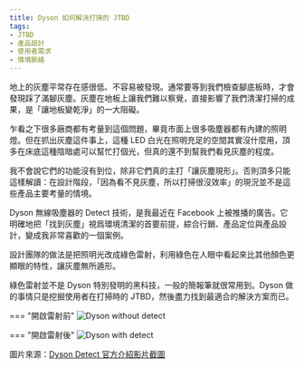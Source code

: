 ```yaml
---
title: Dyson 如何解決打掃的 JTBD
tags:
- JTBD
- 產品設計
- 使用者需求
- 情境脈絡
---
```


地上的灰塵平常存在感很低、不容易被發現。通常要等到我們檢查腳底板時，才會發現踩了滿腳灰塵。灰塵在地板上讓我們難以察覺，直接影響了我們清潔打掃的成果，是「讓地板變乾淨」的一大阻礙。

乍看之下很多廠商都有考量到這個問題，畢竟市面上很多吸塵器都有內建的照明燈。但在抓出灰塵這件事上，這種 LED 白光在照明充足的空間其實沒什麼用，頂多在床底這種陰暗處可以幫忙打個光，但真的還不到幫我們看見灰塵的程度。

我不會說它們的功能沒有到位，除非它們真的主打「讓灰塵現形」。否則頂多只能這樣解讀：在設計階段，「因為看不見灰塵，所以打掃很沒效率」的現況並不是這些產品主要考量的情境。

Dyson 無線吸塵器的 Detect 技術，是我最近在 Facebook 上被推播的廣告。它明確地把「找到灰塵」視爲環境清潔的首要前提，綜合行銷、產品定位與產品設計，變成我非常喜歡的一個案例。

設計團隊的做法是把照明光改成綠色雷射，利用綠色在人眼中看起來比其他顏色更顯眼的特性，讓灰塵無所遁形。

綠色雷射並不是 Dyson 特別發明的黑科技，一般的簡報筆就很常用到。Dyson 做的事情只是挖掘使用者在打掃時的 JTBD，然後盡力找到最適合的解決方案而已。

=== "開啟雷射前"
     ![Dyson without detect](https://hisoka502.github.io/blog/images/dyson-without-detect.jpg)

=== "開啟雷射後"
    ![Dyson with detect](https://hisoka502.github.io/blog/images/dyson-with-detect.jpg)

圖片來源：[Dyson Detect 官方介紹影片截圖](https://www.youtube.com/watch?v=htd0UclTFhY)

